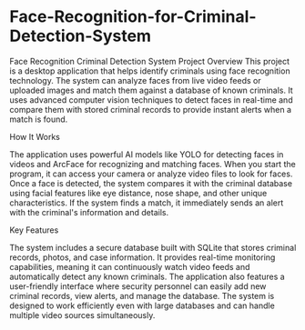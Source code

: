# Face-Recognition-for-Criminal-Detection-System
Face Recognition Criminal Detection System
Project Overview
This project is a desktop application that helps identify criminals using face recognition technology. The system can analyze faces from live video feeds or uploaded images and match them against a database of known criminals. It uses advanced computer vision techniques to detect faces in real-time and compare them with stored criminal records to provide instant alerts when a match is found.

How It Works

The application uses powerful AI models like YOLO for detecting faces in videos and ArcFace for recognizing and matching faces. When you start the program, it can access your camera or analyze video files to look for faces. Once a face is detected, the system compares it with the criminal database using facial features like eye distance, nose shape, and other unique characteristics. If the system finds a match, it immediately sends an alert with the criminal's information and details.

Key Features

The system includes a secure database built with SQLite that stores criminal records, photos, and case information. It provides real-time monitoring capabilities, meaning it can continuously watch video feeds and automatically detect any known criminals. The application also features a user-friendly interface where security personnel can easily add new criminal records, view alerts, and manage the database. The system is designed to work efficiently even with large databases and can handle multiple video sources simultaneously.
